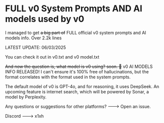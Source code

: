 # FULL v0 System Prompts AND AI models used by v0

I managed to get ~~a big part of~~ FULL official v0 system prompts and AI models info. Over 2.2k lines

LATEST UPDATE: 06/03/2025

You can check it out in v0.txt and v0 model.txt


~~And now the question is, what model is v0 using? soon. 👀~~ v0 AI MODELS INFO RELEASED! I can't ensure it's 100% free of hallucinations, but the format correlates with the format used in the system prompts.

The default model of v0 is GPT-4o, and for reasoning, it uses DeepSeek. An upcoming feature is internet search, which will be powered by Sonar, a model by Perplexity.

Any questions or suggestions for other platforms? ---> Open an issue.

Discord ---> x1xh
